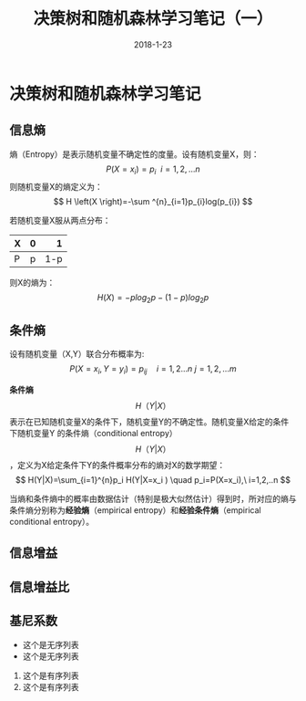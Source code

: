 ﻿---
layout: post
title: 决策树和随机森林学习笔记（一）
date: 2018-1-23
categories: blog
tags: [机器学习]
description: 
---
<script type="text/javascript" async src="https://cdn.mathjax.org/mathjax/latest/MathJax.js?config=TeX-MML-AM_CHTML"></script>

# 决策树和随机森林学习笔记

## 信息熵
熵（Entropy）是表示随机变量不确定性的度量。设有随机变量X，则：
$$
P\left ( X=x_{i} \right )=p_{i}\: \: i=1,2,...n
$$
则随机变量X的熵定义为：
$$
H \left(X \right)=-\sum ^{n}_{i=1}p_{i}log(p_{i})
$$

若随机变量X服从两点分布：

|   X |       0 |       1|
|:--- |:---:| ---:|
|P| p |1-p|
则X的熵为：
$$
H(X)=-p log_2p-(1-p)log_2p
$$

## 条件熵

设有随机变量（X,Y）联合分布概率为:
$$
P(X=x_i,Y=y_i)=p_{i j}\quad i=1,2...n\ j=1,2,...m
$$

**条件熵**$$H（Y|X）$$表示在已知随机变量X的条件下，随机变量Y的不确定性。随机变量X给定的条件下随机变量Y 的条件熵（conditional entropy）$$H（Y|X）$$，定义为X给定条件下Y的条件概率分布的熵对X的数学期望：
$$
H(Y|X)=\sum_{i=1}^{n}p_i H(Y|X=x_i ) \quad p_i=P(X=x_i),\ i=1,2,..n
$$

当熵和条件熵中的概率由数据估计（特别是极大似然估计）得到时，所对应的熵与条件熵分别称为**经验熵**（empirical entropy）和**经验条件熵**（empirical conditional entropy）。
## 信息增益
## 信息增益比
## 基尼系数

- 这个是无序列表
- 这个是无序列表
1. 这个是有序列表
2. 这个是有序列表

















